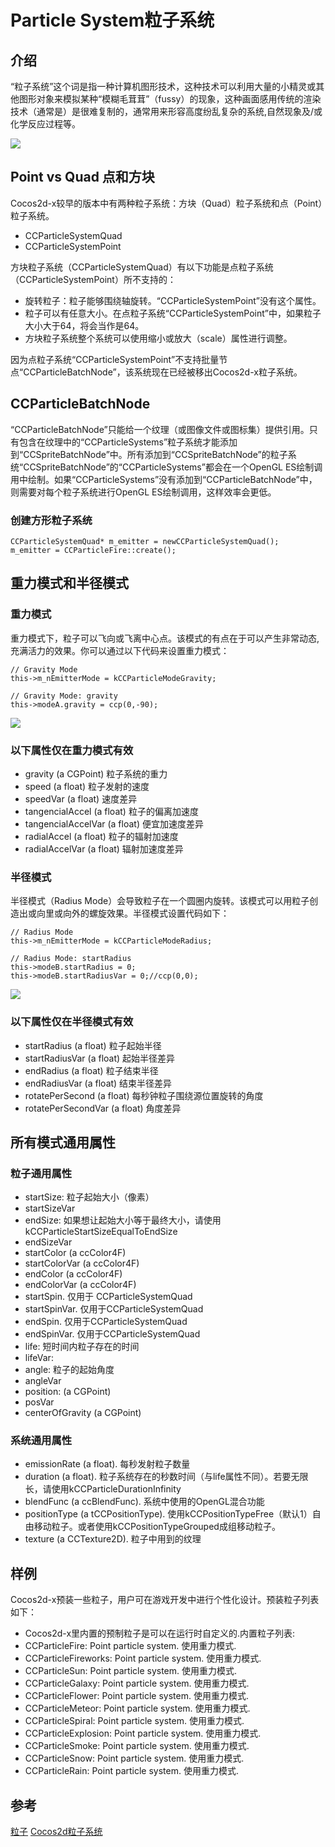 # Particle System粒子系统

## 介绍

“粒子系统”这个词是指一种计算机图形技术，这种技术可以利用大量的小精灵或其他图形对象来模拟某种“模糊毛茸茸”（fussy）的现象，这种画面感用传统的渲染技术（通常是）是很难复制的，通常用来形容高度纷乱复杂的系统,自然现象及/或化学反应过程等。

![](./res/particle_graph.png)
## Point vs Quad 点和方块

Cocos2d-x较早的版本中有两种粒子系统：方块（Quad）粒子系统和点（Point）粒子系统。

- CCParticleSystemQuad
- CCParticleSystemPoint

方块粒子系统（CCParticleSystemQuad）有以下功能是点粒子系统（CCParticleSystemPoint）所不支持的：

- 旋转粒子：粒子能够围绕轴旋转。“CCParticleSystemPoint”没有这个属性。
- 粒子可以有任意大小。在点粒子系统“CCParticleSystemPoint”中，如果粒子大小大于64，将会当作是64。
- 方块粒子系统整个系统可以使用缩小或放大（scale）属性进行调整。

因为点粒子系统“CCParticleSystemPoint”不支持批量节点“CCParticleBatchNode”，该系统现在已经被移出Cocos2d-x粒子系统。

## CCParticleBatchNode

“CCParticleBatchNode”只能给一个纹理（或图像文件或图标集）提供引用。只有包含在纹理中的“CCParticleSystems”粒子系统才能添加到“CCSpriteBatchNode”中。所有添加到“CCSpriteBatchNode”的粒子系统“CCSpriteBatchNode”的“CCParticleSystems”都会在一个OpenGL ES绘制调用中绘制。如果“CCParticleSystems”没有添加到“CCParticleBatchNode”中，则需要对每个粒子系统进行OpenGL ES绘制调用，这样效率会更低。

### 创建方形粒子系统

	CCParticleSystemQuad* m_emitter = newCCParticleSystemQuad();
	m_emitter = CCParticleFire::create();

## 重力模式和半径模式
### 重力模式

重力模式下，粒子可以飞向或飞离中心点。该模式的有点在于可以产生非常动态,充满活力的效果。你可以通过以下代码来设置重力模式：

	// Gravity Mode
	this->m_nEmitterMode = kCCParticleModeGravity;
	
	// Gravity Mode: gravity
	this->modeA.gravity = ccp(0,-90);

![](./res/Gravity_mode.png)

### 以下属性仅在重力模式有效

- gravity (a CGPoint) 粒子系统的重力
- speed (a float) 粒子发射的速度
- speedVar (a float) 速度差异
- tangencialAccel (a float) 粒子的偏离加速度
- tangencialAccelVar (a float) 便宜加速度差异
- radialAccel (a float) 粒子的辐射加速度
- radialAccelVar (a float) 辐射加速度差异

### 半径模式

半径模式（Radius Mode）会导致粒子在一个圆圈内旋转。该模式可以用粒子创造出或向里或向外的螺旋效果。半径模式设置代码如下：

	// Radius Mode
	this->m_nEmitterMode = kCCParticleModeRadius;
	
	// Radius Mode: startRadius
	this->modeB.startRadius = 0;
	this->modeB.startRadiusVar = 0;//ccp(0,0);

![](./res/Redius_mode.png)

### 以下属性仅在半径模式有效

- startRadius (a float) 粒子起始半径
- startRadiusVar (a float) 起始半径差异
- endRadius (a float) 粒子结束半径
- endRadiusVar (a float) 结束半径差异
- rotatePerSecond (a float) 每秒钟粒子围绕源位置旋转的角度
- rotatePerSecondVar (a float) 角度差异


## 所有模式通用属性

### 粒子通用属性

- startSize:  粒子起始大小（像素）
- startSizeVar
- endSize: 如果想让起始大小等于最终大小，请使用kCCParticleStartSizeEqualToEndSize 
- endSizeVar
- startColor (a ccColor4F)
- startColorVar (a ccColor4F)
- endColor (a ccColor4F)
- endColorVar (a ccColor4F)
- startSpin. 仅用于 CCParticleSystemQuad
- startSpinVar. 仅用于CCParticleSystemQuad
- endSpin. 仅用于CCParticleSystemQuad
- endSpinVar. 仅用于CCParticleSystemQuad
- life: 短时间内粒子存在的时间
- lifeVar:
- angle: 粒子的起始角度
- angleVar
- position: (a CGPoint)
- posVar
- centerOfGravity (a CGPoint)

### 系统通用属性

- emissionRate (a float).  每秒发射粒子数量
- duration (a float). 粒子系统存在的秒数时间（与life属性不同）。若要无限长，请使用kCCParticleDurationInfinity
- blendFunc (a ccBlendFunc).  系统中使用的OpenGL混合功能
- positionType (a tCCPositionType). 使用kCCPositionTypeFree（默认1）自由移动粒子。或者使用kCCPositionTypeGrouped成组移动粒子。
- texture (a CCTexture2D).  粒子中用到的纹理

## 样例

Cocos2d-x预装一些粒子，用户可在游戏开发中进行个性化设计。预装粒子列表如下：

- Cocos2d-x里内置的预制粒子是可以在运行时自定义的.内置粒子列表:
- CCParticleFire: Point particle system. 使用重力模式.
- CCParticleFireworks: Point particle system. 使用重力模式.
- CCParticleSun: Point particle system. 使用重力模式.
- CCParticleGalaxy: Point particle system. 使用重力模式.
- CCParticleFlower: Point particle system. 使用重力模式.
- CCParticleMeteor: Point particle system. 使用重力模式.
- CCParticleSpiral: Point particle system. 使用重力模式.
- CCParticleExplosion: Point particle system. 使用重力模式.
- CCParticleSmoke: Point particle system. 使用重力模式.
- CCParticleSnow: Point particle system. 使用重力模式.
- CCParticleRain: Point particle system. 使用重力模式.

## 参考

[粒子](http://en.wikipedia.org/wiki/Particles)
[Cocos2d粒子系统](http://www.cocos2d-iphone.org/wiki/doku.php/prog_guide:particles)
